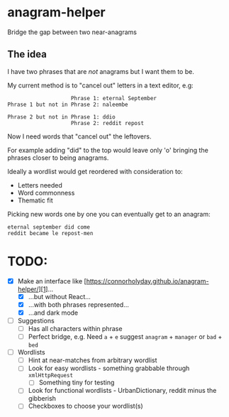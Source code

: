 # anagram-helper
Bridge the gap between two near-anagrams

## The idea
I have two phrases that are _not_ anagrams but I want them to be.

My current method is to "cancel out" letters in a text editor, e.g:

```
                    Phrase 1: eternal September
Phrase 1 but not in Phrase 2: naleembe

Phrase 2 but not in Phrase 1: ddio
                    Phrase 2: reddit repost
```
Now I need words that "cancel out" the leftovers.

For example adding "did" to the top would leave only 'o' bringing the phrases closer to being anagrams.

Ideally a wordlist would get reordered with consideration to:

- Letters needed
- Word commonness
- Thematic fit

Picking new words one by one you can eventually get to an anagram:
```
eternal september did come
reddit became le repost-men
```

# TODO:
- [x] Make an interface like [https://connorholyday.github.io/anagram-helper/][1]...
    - [x] ...but without React...
    - [x] ...with both phrases represented...
    - [x] ...and dark mode
- [ ] Suggestions
    - [ ] Has all characters within phrase
    - [ ] Perfect bridge, e.g. Need `a` + `e` suggest `anagram` + `manager` or `bad` + `bed`
- [ ] Wordlists
    - [ ] Hint at near-matches from arbitrary wordlist
    - [ ] Look for easy wordlists - something grabbable through `xmlHttpRequest`
        - [ ] Something tiny for testing
    - [ ] Look for functional wordlists - UrbanDictionary, reddit minus the gibberish
    - [ ] Checkboxes to choose your wordlist(s)

[1]: https://connorholyday.github.io/anagram-helper/

